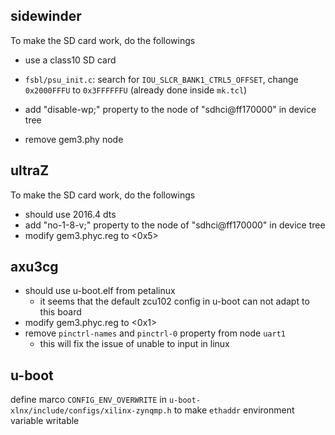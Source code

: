 
## sidewinder

To make the SD card work, do the followings
* use a class10 SD card
* `fsbl/psu_init.c`: search for `IOU_SLCR_BANK1_CTRL5_OFFSET`, change `0x2000FFFU` to `0x3FFFFFFU` (already done inside `mk.tcl`)
* add "disable-wp;" property to the node of "sdhci@ff170000" in device tree

* remove gem3.phy node

## ultraZ

To make the SD card work, do the followings
* should use 2016.4 dts
* add "no-1-8-v;" property to the node of "sdhci@ff170000" in device tree
* modify gem3.phyc.reg to <0x5>

## axu3cg

* should use u-boot.elf from petalinux
  * it seems that the default zcu102 config in u-boot can not adapt to this board
* modify gem3.phyc.reg to <0x1>
* remove `pinctrl-names` and `pinctrl-0` property from node `uart1`
  * this will fix the issue of unable to input in linux

## u-boot

define marco `CONFIG_ENV_OVERWRITE` in `u-boot-xlnx/include/configs/xilinx-zynqmp.h` to make `ethaddr` environment variable writable
